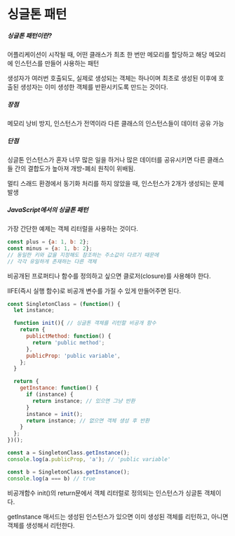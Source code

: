 # 싱글톤 패턴

##### 싱글톤 패턴이란?

어플리케이션이 시작될 때, 어떤 클래스가 최초 한 번만 메모리를 할당하고 해당 메모리에 인스턴스를 만들어 사용하는 패턴

생성자가 여러번 호출되도, 실제로 생성되는 객체는 하나이며 최초로 생성된 이후에 호출된 생성자는 이미 생성한 객체를 반환시키도록 만드는 것이다. 

##### 장점

메모리 낭비 방지, 인스턴스가 전역이라 다른 클래스의 인스턴스들이 데이터 공유 가능

##### 단점

싱글톤 인스턴스가 혼자 너무 많은 일을 하거나 많은 데이터를 공유시키면 다른 클래스들 간의 결합도가 높아져 개방-폐쇠 원칙이 위배됨.

멀티 스래드 환경에서 동기화 처리를 하지 않았을 때, 인스턴스가 2개가 생성되는 문제 발생

##### JavaScript에서의 싱글톤 패턴

가장 간단한 예제는 객체 리터럴을 사용하는 것이다.

```javascript
const plus = {a: 1, b: 2};
const minus = {a: 1, b: 2};
// 동일한 키와 값을 지정해도 참조하는 주소값이 다르기 때문에
// 각각 유일하게 존재하는 다른 객체
```

비공개된 프로퍼티나 함수를 정의하고 싶으면 클로저(closure)를 사용해야 한다.

IIFE(즉시 실행 함수)로 비공개 변수를 가질 수 있게 만들어주면 된다.

```javascript
const SingletonClass = (function() {
  let instance;

  function init(){ // 싱글톤 객체를 리턴할 비공개 함수
    return {
      publictMethod: function() {
        return 'public method';
      },
      publicProp: 'public variable',
    };
  }

  return {
    getInstance: function() {
      if (instance) {
        return instance; // 있으면 그냥 반환
      }
      instance = init();
      return instance; // 없으면 객체 생성 후 반환
    }
  };
})();

const a = SingletonClass.getInstance();
console.log(a.publicProp, 'a'); // 'public variable'

const b = SingletonClass.getInstance();
console.log(a === b) // true
```

비공개함수 init()의 return문에서 객체 리터럴로 정의되는 인스턴스가 싱글톤 객체이다.

getInstance 매서드는 생성된 인스턴스가 있으면 이미 생성된 객체를 리턴하고, 아니면 객체를 생성해서 리턴한다.
